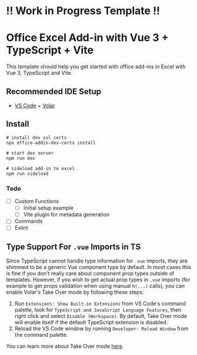 # !! Work in Progress Template !!

# Office Excel Add-in with Vue 3 + TypeScript + Vite

This template should help you get started with office add-ins in Excel with Vue 3, TypeScript and Vite.

## Recommended IDE Setup

- [VS Code](https://code.visualstudio.com/) + [Volar](https://marketplace.visualstudio.com/items?itemName=Vue.volar)

## Install

```
# install dev ssl certs
npx office-addin-dev-certs install
```

```
# start dev server
npm run dev
```

```
# sideload add-in to excel
npm run sideload
```

### Todo

- [ ] Custom Functions
  - [ ] Initial setup example
  - [ ] Vite plugin for metadata generation
- [ ] Commands
- [ ] Eslint

## Type Support For `.vue` Imports in TS

Since TypeScript cannot handle type information for `.vue` imports, they are shimmed to be a generic Vue component type by default. In most cases this is fine if you don't really care about component prop types outside of templates. However, if you wish to get actual prop types in `.vue` imports (for example to get props validation when using manual `h(...)` calls), you can enable Volar's Take Over mode by following these steps:

1. Run `Extensions: Show Built-in Extensions` from VS Code's command palette, look for `TypeScript and JavaScript Language Features`, then right click and select `Disable (Workspace)`. By default, Take Over mode will enable itself if the default TypeScript extension is disabled.
2. Reload the VS Code window by running `Developer: Reload Window` from the command palette.

You can learn more about Take Over mode [here](https://github.com/johnsoncodehk/volar/discussions/471).
